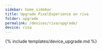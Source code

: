 ```yaml
---
sidebar: home_sidebar
title: Upgrade PixelExperience on riva
folder: upgrade
permalink: /devices/riva/upgrade/
device: riva
---
```

{% include templates/device_upgrade.md %}
